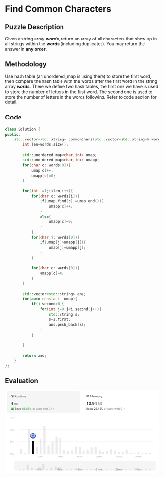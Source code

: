 # Find Common Characters
## Puzzle Description
Given a string array ***words***, return an array of all characters that show up in all strings within the ***words*** (including duplicates). You may return the answer in **any order**.

## Methodology
Use hash table (an unordered_map is using there) to store the first word, then compare the hash table with the words after the first word in the string array ***words***. There we define two hash tables, the first one we have is used to store the number of letters in the first word. The second one is used to store the number of letters in the words following. Refer to code section for detail.

## Code
```cpp
class Solution {
public:
    std::vector<std::string> commonChars(std::vector<std::string>& words) {
        int len=words.size();

        std::unordered_map<char,int> umap;
        std::unordered_map<char,int> umapp;
        for(char c: words[0]){
            umap[c]++;
            umapp[c]=0;
        }

        for(int i=1;i<len;i++){
            for(char c: words[i]){
                if(umap.find(c)!=umap.end()){
                    umapp[c]++;
                }
                else{
                    umapp[c]=0;
                }
            }
            for(char j: words[0]){
                if(umap[j]>umapp[j]){
                    umap[j]=umapp[j];
                }
            }
            
            for(char c: words[0]){
                umapp[c]=0;
            }
        }

        std::vector<std::string> ans;
        for(auto const& i: umap){
            if(i.second>0){
                for(int j=0;j<i.second;j++){
                    std::string s;
                    s=i.first;
                    ans.push_back(s);
                }
            }
            
        }

        return ans;
    }
};
```

## Evaluation
![img](./2_Find%20Common%20Characters.png)